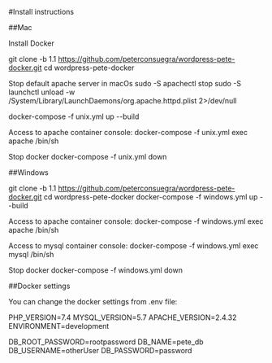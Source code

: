 #Install instructions

##Mac

Install Docker

git clone -b 1.1 https://github.com/peterconsuegra/wordpress-pete-docker.git
cd wordpress-pete-docker

Stop default apache server in macOs
sudo -S apachectl stop
sudo -S launchctl unload -w /System/Library/LaunchDaemons/org.apache.httpd.plist 2>/dev/null

docker-compose -f unix.yml up --build

Access to apache container console:
docker-compose -f unix.yml exec apache /bin/sh 

Stop docker
docker-compose -f unix.yml down


##Windows

git clone -b 1.1 https://github.com/peterconsuegra/wordpress-pete-docker.git
cd wordpress-pete-docker
docker-compose -f windows.yml up --build

Access to apache container console:
docker-compose -f windows.yml exec apache /bin/sh 

Access to mysql container console:
docker-compose -f windows.yml exec mysql /bin/sh 

Stop docker
docker-compose -f windows.yml down

##Docker settings

You can change the docker settings from .env file:

PHP_VERSION=7.4
MYSQL_VERSION=5.7
APACHE_VERSION=2.4.32
ENVIRONMENT=development

DB_ROOT_PASSWORD=rootpassword
DB_NAME=pete_db
DB_USERNAME=otherUser
DB_PASSWORD=password



